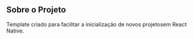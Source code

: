## Sobre o Projeto

Template criado para facilitar a inicialização de novos projetosem React Native.
